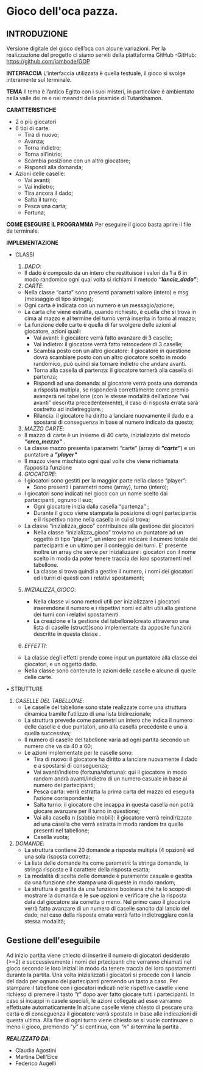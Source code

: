 # Gioco dell'oca pazza.

**INTRODUZIONE**
-----
Versione digitale del gioco dell’oca con alcune variazioni.
Per la realizzazione del progetto ci siamo serviti della piattaforma GitHub
-GitHub:  <https://github.com/jambode/GOP>

**INTERFACCIA**
L’interfaccia utilizzata è quella testuale, il gioco si svolge interamente sul terminale.

**TEMA**
Il tema è l’antico Egitto con i suoi misteri, in particolare è ambientato nella valle dei re e nei meandri della piramide di Tutankhamon.  

**CARATTERISTICHE**
 * 2 o più giocatori
 * 6 tipi di carte:
   *  Tira di nuovo;
   *  Avanza;
   *  Torna indietro;
   *  Torna all’inizio;
   *  Scambia posizione con un altro giocatore;
   *  Rispondi alla domanda;
 * Azioni delle caselle:
   *  Vai avanti;
   *  Vai indietro;
   *  Tira ancora il dado;
   *  Salta il turno;
   *  Pesca una carta;
   *  Fortuna;

**COME ESEGUIRE IL PROGRAMMA**
Per eseguire il gioco basta aprire il file da terminale.

**IMPLEMENTAZIONE**
* CLASSI
     1. _DADO_:
    * Il dado è composto da un intero che restituisce i valori da 1 a 6 in modo randomico ogni qual volta si richiami il metodo **_“lancia_dado”_**;
    
    2. _CARTE_:
    * Nella classe “carta” sono presenti parametri valore (intero) e msg (messaggio di tipo stringa);
    * Ogni carta è indicata con un numero e un messagio/azione;
    * La carta che viene estratta, quando richiesto, è quella che si trova in cima al mazzo e al termine del turno verrà inserita in forno al mazzo;
    * La funzione delle carte è quella di far svolgere delle azioni al giocatore, azioni quali:
        * Vai avanti: il giocatore verrà fatto avanzare di 3 caselle;
        * Vai indietro: il giocatore verrà fatto retrocedere di 3 caselle;
        * Scambia posto con un altro giocatore: il giocatore in questione dovrà scambiare posto con un altro giocatore scelto in modo randomico, può quindi sia tornare indietro che andare avanti.
        * Torna alla casella di partenza: il giocatore tornerà alla casella di partenza;
         * Rispondi ad una domanda: al giocatore verrà posta una domanda a risposta multipla, se risponderà correttamente come premio avanzerà nel tabellone (con le stesse modalità dell’azione “vai avanti” descritta precedentemente), il caso di risposta errata sarà costretto ad indietreggiare.;
        * Rilancia: il giocatore ha diritto a lanciare nuovamente il dado e a spostarsi di conseguenza in base al numero indicato da questo;
  
    3. _MAZZO CARTE_:
    * Il mazzo di carte è un insieme di 40 carte, inizializzato dal metodo **_"crea_mazzo"_** .
    * La classe mazzo presenta i parametri “carte” (array di **_"carte"_**) e un puntatore a **_"player"_**
    * Il mazzo viene mischiato ogni qual volte che viene richiamata l’apposita funzione
 
    4. *GIOCATORE*:
    *	I giocatori sono gestiti per la maggior parte nella classe “player”:
        * Sono presenti i parametri nome (array), turno (intero);
    *  I giocatori sono indicati nel gioco con un nome scelto dai partecipanti, ognuno il suo;
        *	Ogni giocatore inizia dalla casella “partenza” ;
        *	Durante il gioco viene stampata la posizione di ogni partecipante e il rispettivo nome nella casella in cui si trova;
    *  	La classe “inizializza_gioco” contribuisce alla gestione dei giocatori
        *	Nella classe “inizializza_gioco” troviamo un puntatore ad un oggetto di tipo “player”, un intero per indicare il numero totale dei partecipanti e un ultimo per il conteggio dei turni. E’ presente inoltre un array che serve per inizializzare i giocatori con il nome scelto in modo da poter tenere traccia dei loro spostamenti nel tabellone.
        *  	La classe si trova quindi a gestire il numero, i nomi dei giocatori ed i turni di questi con i relativi spostamenti;

    5. *INIZIALIZZA_GIOCO*:
       * Nella classe vi sono metodi utili per inizializzare i giocatori inserendone il numero e i rispettivi nomi ed altri utili alla gestione dei turni con i relativi spostamenti.
        * La creazione e la gestione del tabellone(creato attraverso una lista di caselle (struct))sono implementate da apposite funzioni descritte in questa classe .
    
   6. _EFFETTI_:
    * La classe degli effetti prende come input un puntatore alla classe dei giocatori, e un oggetto dado.
    * Nella classe sono contenute le azioni delle caselle e alcune di quelle delle carte. 
    
 
• STRUTTURE
1. _CASELLE DEL TABELLONE_:
    * Le caselle del tabellone sono state realizzate come una struttura dinamica tramite l’utilizzo di una lista bidirezionale;
    * La struttura prevede come parametri un intero che indica il numero delle caselle e due puntatori, uno alla casella precedente e uno a quella successiva;
    * Il numero di caselle del tabellone varia ad ogni partita secondo un numero che va da 40 a 60;
    * Le azioni implementate per le caselle sono:
        * Tira di nuovo: il giocatore ha diritto a lanciare nuovamente il dado e a spostarsi di conseguenza;
        * Vai avanti/indietro (fortuna/sfortuna): qui il giocatore in modo random andrà avanti/indietro di un numero casuale in base al numero dei partecipanti;
        * Pesca carta: verrà estratta la prima carta del mazzo ed eseguita l’azione corrispondente;
        * Salta turno: il giocatore che incappa in questa casella non potrà giocare avanzare per il turno in questione;
        * Vai alla casella n (sabbie mobili): il giocatore verrà reindirizzato ad una casella che verrà estratta in modo random tra quelle presenti nel tabellone;
        * Casella vuota;
2. _DOMANDE_:
    * La struttura contiene 20 domande a risposta multipla (4 opzioni) ed una sola risposta corretta;
    * La lista delle domande ha come parametri: la stringa domande, la stringa risposta e il carattere della risposta esatta;
    * La modalità di scelta delle domande è puramente casuale e gestita da una funzione che stampa una di queste in modo random;
    * La struttura è gestita da una funzione booleana che ha lo scopo di mostrare la domanda e le sue opzioni e verificare che la risposta data dal giocatore sia corretta o meno. Nel primo caso il giocatore verrà fatto avanzare di un numero di caselle sancito dal lancio del dado, nel caso della risposta errata verrà fatto indietreggiare con la stessa modalità;

 ## Gestione dell'eseguibile

  Ad inizio partita viene chiesto di inserire il numero di giocatori desiderato (>=2) e successivamente i 
  nomi dei prtecipanti che verranno chiamati nel gioco secondo le loro iniziali in modo da tenere traccia dei loro spostamenti durante la partita.
  Una volta inizializzati i giocatori si procede con il lancio del dado per ognuno dei partecipanti premendo un tasto a caso. Per stampare il tabellone con i giocatori indicati nelle rispettive caselle viene richieso di premere il tasto *_"t"_* dopo aver fatto giocare tutti i partecipanti. 
  In caso si incappi in casele speciali, le azioni collegate ad esse varranno effettuate automaticamente
  In alcune caselle viene chiesto di pescare una carta e di conseguenza il giocatore verrà spostato in base alle indicazioni di questa ultima.
  Alla fine di ogni turno viene chiesto se si vuole continuare o meno il gioco, premendo _"y"_ si continua,  con _"n"_ si termina la partita .

**_REALIZZATO DA_**:
* Claudia Agostini
* Martina Dell'Elce
* Federico Augelli


